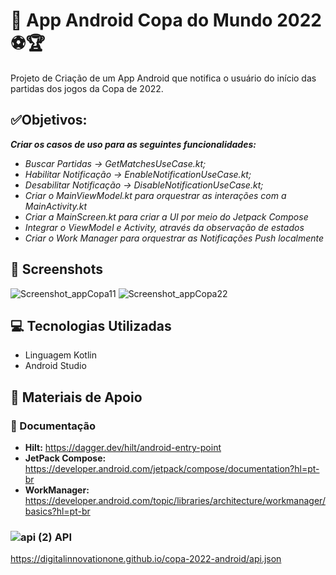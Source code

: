 # 📱 App Android Copa do Mundo 2022 ⚽🏆

Projeto de Criação de um App Android que notifica o usuário do início das partidas dos jogos da Copa de 2022.

## ✅Objetivos:
***Criar os casos de uso para as seguintes funcionalidades:***

* *Buscar Partidas -> GetMatchesUseCase.kt;*
* *Habilitar Notificação -> EnableNotificationUseCase.kt;*
* *Desabilitar Notificação -> DisableNotificationUseCase.kt;*
* *Criar o MainViewModel.kt para orquestrar as interações com a MainActivity.kt*
* *Criar a MainScreen.kt para criar a UI por meio do Jetpack Compose*
* *Integrar o ViewModel e Activity, através da observação de estados*
* *Criar o Work Manager para orquestrar as Notificações Push localmente*

## 📸 Screenshots

![Screenshot_appCopa11](https://github.com/jessieFerrS/copa-2022-android/assets/114115950/34afce8d-1c42-4460-a994-b3ca6e3b20e2)
![Screenshot_appCopa22](https://github.com/jessieFerrS/copa-2022-android/assets/114115950/b343e321-91da-4818-b5cd-422e4d01e73e)

## 💻 Tecnologias Utilizadas
* Linguagem Kotlin
* Android Studio

## 📖 Materiais de Apoio
### 📘 Documentação
* **Hilt:**
https://dagger.dev/hilt/android-entry-point
* **JetPack Compose:** 
https://developer.android.com/jetpack/compose/documentation?hl=pt-br
* **WorkManager:** 
https://developer.android.com/topic/libraries/architecture/workmanager/basics?hl=pt-br

### ![api (2)](https://github.com/jessieFerrS/copa-2022-android/assets/114115950/40902873-da29-4ba6-9c2b-662d4349d6ab) API

https://digitalinnovationone.github.io/copa-2022-android/api.json







